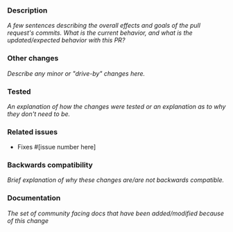 ### Description

_A few sentences describing the overall effects and goals of the pull request's commits.
What is the current behavior, and what is the updated/expected behavior with this PR?_

### Other changes

_Describe any minor or "drive-by" changes here._

### Tested

_An explanation of how the changes were tested or an explanation as to why they don't need to be._

### Related issues

- Fixes #[issue number here]

### Backwards compatibility

_Brief explanation of why these changes are/are not backwards compatible._

### Documentation

_The set of community facing docs that have been added/modified because of this change_

